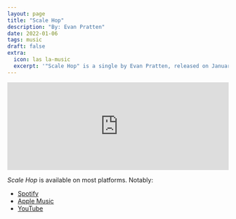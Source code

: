 ```yaml
---
layout: page
title: "Scale Hop" 
description: "By: Evan Pratten"
date: 2022-01-06
tags: music
draft: false
extra:
  icon: las la-music
  excerpt: '"Scale Hop" is a single by Evan Pratten, released on January 6, 2022.'
---
```


<iframe src="https://open.spotify.com/embed/album/6tpUJQlZ1I7bWK4X4pwiOj?utm_source=generator&theme=0" width="100%" height="200" frameBorder="0" allowfullscreen="" allow="autoplay; clipboard-write; encrypted-media; fullscreen; picture-in-picture"></iframe>

*Scale Hop* is available on most platforms. Notably:

- [Spotify](https://open.spotify.com/album/6tpUJQlZ1I7bWK4X4pwiOj)
- [Apple Music](https://music.apple.com/ca/album/scale-hop/1611874192)
- [YouTube](https://www.youtube.com/watch?v=EAL72AY7el4&list=OLAK5uy_mILCe3ZBl9c2fYq3gxRidVYW60CCl5ctg)
